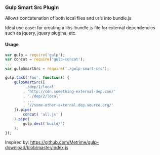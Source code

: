 ### Gulp Smart Src Plugin

Allows concatenation of both local files and urls into bundle.js

Ideal use case: for creating a libs-bundle.js file for external dependencies such as jquery, jquery plugins, etc.

#### Usage

```javascript
var gulp = require('gulp');
var concat = require('gulp-concat');
...
var gulpSmartSrc = require('./gulp-smart-src');

gulp.task('foo', function() {
    gulpSmartSrc([
        './dep/1/local'
        , 'http://cdn.something-external-dep.com/'
        , './dep/2/local'
        , ...
        , '//some-other-external.dep.source.org/'
    ]).pipe(
        concat( 'all.js' ) 
    ).pipe(
        gulp.dest('build/')
    );
});

```

Inspired by: https://github.com/Metrime/gulp-download/blob/master/index.js
